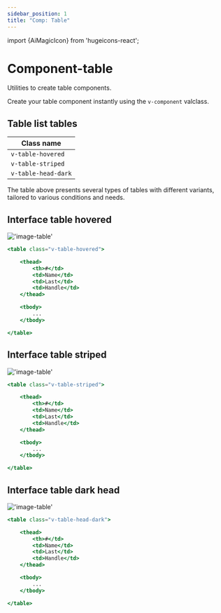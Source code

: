 ```yaml
---
sidebar_position: 1
title: "Comp: Table"
---
```


import {AiMagicIcon} from 'hugeicons-react';

# Component-table <AiMagicIcon className='icon' />

Utilities to create table components.

Create your table component instantly using the `v-component` valclass.


## Table list tables

| Class name          |
|---------------------|
| `v-table-hovered`      | 
| `v-table-striped`     |  
| `v-table-head-dark`     | 

The table above presents several types of tables with different variants, tailored to various conditions and needs.

## Interface table hovered
!['image-table'](/img/table1.png)

``` jsx title="index.html"
<table class="v-table-hovered">

    <thead>
        <th>#</td>	
        <td>Name</td>							  				  
        <td>Last</td>							  				  
        <td>Handle</td>							  				  
    </thead>

    <tbody>				  
        ...
    </tbody>

</table>
```

## Interface table striped
!['image-table'](/img/table2.png)

``` jsx title="index.html"
<table class="v-table-striped">

    <thead>
        <th>#</td>	
        <td>Name</td>							  				  
        <td>Last</td>							  				  
        <td>Handle</td>							  				  
    </thead>

    <tbody>				  
		...
    </tbody>

</table>
```


## Interface table dark head
!['image-table'](/img/table3.png)

``` jsx title="index.html"		
<table class="v-table-head-dark">

    <thead>
		<th>#</td>	
		<td>Name</td>							  				  
		<td>Last</td>							  				  
		<td>Handle</td>							  				  
    </thead>

    <tbody>				  
        ...
    </tbody>

</table>
```
